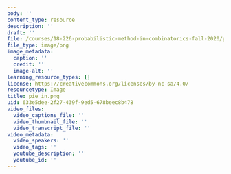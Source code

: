 ```yaml
---
body: ''
content_type: resource
description: ''
draft: ''
file: /courses/18-226-probabilistic-method-in-combinatorics-fall-2020/pie_in.png
file_type: image/png
image_metadata:
  caption: ''
  credit: ''
  image-alt: ''
learning_resource_types: []
license: https://creativecommons.org/licenses/by-nc-sa/4.0/
resourcetype: Image
title: pie_in.png
uid: 633e5dee-2f27-439f-9ed5-678beec8b478
video_files:
  video_captions_file: ''
  video_thumbnail_file: ''
  video_transcript_file: ''
video_metadata:
  video_speakers: ''
  video_tags: ''
  youtube_description: ''
  youtube_id: ''
---
```

